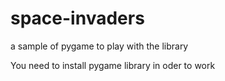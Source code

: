 # space-invaders
a sample of pygame to play with the library

You need to install pygame library in oder to work
